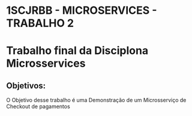 # 1SCJRBB - MICROSERVICES - TRABALHO 2

# Trabalho final da Disciplona Microsservices

## Objetivos:

O Objetivo desse trabalho é uma Demonstração de um Microsserviço de Checkout de pagamentos
